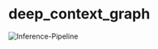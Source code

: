 # deep_context_graph


![Inference-Pipeline](https://github.com/s-c-soma/deep_context_graph/political_donor_kg.png)
